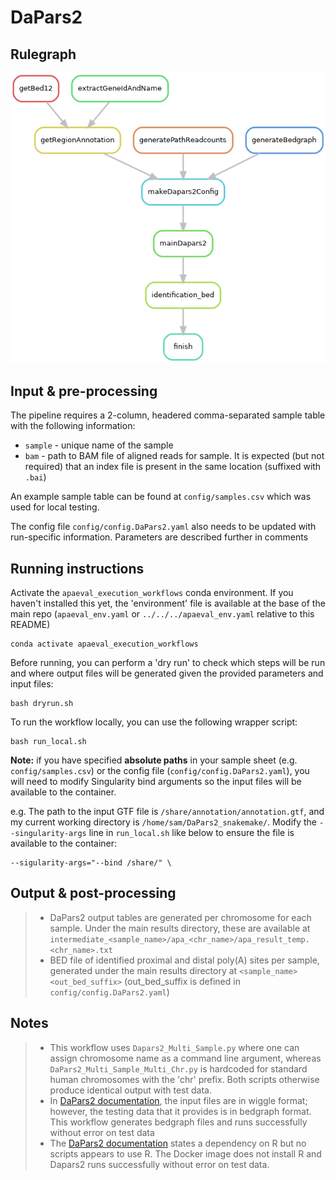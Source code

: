 
# DaPars2

## Rulegraph

![rulegraph](rulegraph.DaPars2.png)

## Input & pre-processing

The pipeline requires a 2-column, headered comma-separated sample table with the following information:

- `sample` - unique name of the sample
- `bam` - path to BAM file of aligned reads for sample. It is expected (but not required) that an index file is present in the same location (suffixed with `.bai`)

An example sample table can be found at `config/samples.csv` which was used for local testing.

The config file `config/config.DaPars2.yaml` also needs to be updated with run-specific information. Parameters are described further in comments



## Running instructions

Activate the `apaeval_execution_workflows` conda environment. If you haven't installed this yet, the 'environment' file is available at the base of the main repo (`apaeval_env.yaml` or `../../../apaeval_env.yaml` relative to this README)

```
conda activate apaeval_execution_workflows
```

Before running, you can perform a 'dry run' to check which steps will be run and where output files will be generated given the provided parameters and input files:

```
bash dryrun.sh
```

To run the workflow locally, you can use the following wrapper script:

```
bash run_local.sh
```

**Note:** if you have specified **absolute paths** in your sample sheet (e.g. `config/samples.csv`) or the config file (`config/config.DaPars2.yaml`), you will need to modify Singularity bind arguments so the input files will be available to the container.

e.g. The path to the input GTF file is `/share/annotation/annotation.gtf`, and my current working directory is `/home/sam/DaPars2_snakemake/`. Modify the `--singularity-args` line in `run_local.sh` like below to ensure the file is available to the container:

```
--sigularity-args="--bind /share/" \
```


## Output & post-processing
> *  DaPars2 output tables are generated per chromosome for each sample. Under the main results directory, these are available at `intermediate_<sample_name>/apa_<chr_name>/apa_result_temp.<chr_name>.txt`
> * BED file of identified proximal and distal poly(A) sites per sample, generated under the main results directory at `<sample_name><out_bed_suffix>` (out_bed_suffix is defined in `config/config.DaPars2.yaml`)



## Notes
> * This workflow uses `Dapars2_Multi_Sample.py` where one can assign chromosome name as a command line argument, whereas `DaPars2_Multi_Sample_Multi_Chr.py` is hardcoded for standard human chromosomes with the 'chr' prefix. Both scripts otherwise produce identical output with test data.
> * In [DaPars2 documentation](http://bioinfo.szbl.ac.cn/DaPars2/DaPars2.html), the input files are in wiggle format; however, the testing data that it provides is in bedgraph format. This workflow generates bedgraph files and runs successfully without error on test data
> * The [DaPars2 documentation](http://bioinfo.szbl.ac.cn/DaPars2/DaPars2.html) states a dependency on R but no scripts appears to use R. The Docker image does not install R and Dapars2 runs successfully without error on test data.
